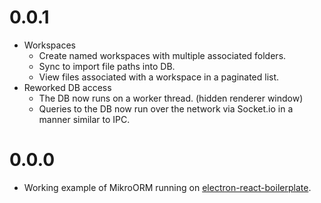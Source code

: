 # 0.0.1

- Workspaces
  - Create named workspaces with multiple associated folders.
  - Sync to import file paths into DB.
  - View files associated with a workspace in a paginated list.
- Reworked DB access
  - The DB now runs on a worker thread. (hidden renderer window)
  - Queries to the DB now run over the network via Socket.io in a manner similar to IPC.

# 0.0.0

- Working example of MikroORM running on [electron-react-boilerplate](https://github.com/electron-react-boilerplate/electron-react-boilerplate).
